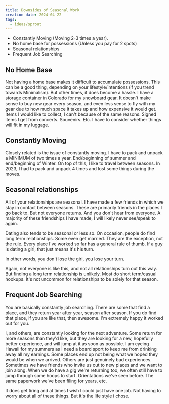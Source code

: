 ```yaml
---
title: Downsides of Seasonal Work
creation date: 2024-04-22
tags:
  - ideas/sprout
---
```


- Constantly Moving (Moving 2-3 times a year).
- No home base for possessions (Unless you pay for 2 spots)
- Seasonal relationships
- Frequent Job Searching

## No Home Base
Not having a home base makes it difficult to accumulate possessions. This can be a good thing, depending on your lifestyle/intentions (if you trend towards Minimalism). But other times, it does become a hassle. 
I have a storage container in Colorado for my snowboard gear. It doesn't make sense to buy new gear every season, and even less sense to fly with my gear due to how much space it takes up and how expensive it would get.
Items I would like to collect, I can't because of the same reasons. 
Signed items I get from concerts. Souvenirs. Etc.
I have to consider whether things will fit in my luggage. 

## Constantly Moving
Closely related is the issue of constantly moving.
I have to pack and unpack a MINIMUM of two times a year. 
End/beginning of summer and end/beginning of Winter.
On top of this, I like to travel between seasons. 
In 2023, I had to pack and unpack 4 times and lost some things during the moves.

## Seasonal relationships
All of your relationships are seasonal. 
I have made a few friends in which we stay in contact between seasons. These are primarily friends in the places I go back to.
But not everyone returns. And you don't hear from everyone. 
A majority of these friendships I have made, I will likely never see/speak to again.

Dating also tends to be seasonal or less so. 
On occasion, people do find long term relationships. Some even get married. 
They are the exception, not the rule.
Every place I've worked so far has a general rule of thumb. 
If a guy is dating a girl, that just means it's his turn. 

In other words, you don't lose the girl, you lose your turn. 

Again, not everyone is like this, and not all relationships turn out this way. But finding a long term relationship is unlikely. Most do short term/casual hookups. It's not uncommon for relationships to be solely for that season. 

## Frequent Job Searching
You are basically constantly job searching. There are some that find a place, and they return year after year, season after season. If you do find that place, if you are like that, then awesome. I'm extremely happy it worked out for you.

I, and others, are constantly looking for the next adventure. 
Some return for more seasons than they'd like, but they are looking for a new, hopefully better experience, and will jump at it as soon as possible. 
I am eyeing Hawaii for my summers as I need a board sport to keep me from drinking away all my earnings. 
Some places end up not being what we hoped they would be when we arrived. 
Others are just genuinely bad experiences. Sometimes we have friends who invite us out to new places and we want to join along. 
When we do have a gig we're returning too, we often still have to jump through some hoops to start. Orientations we've seen before. The same paperwork we've been filing for years, etc.

It does get tiring and at times I wish I could just have one job. Not having to worry about all of these things. But it's the life style i chose.
